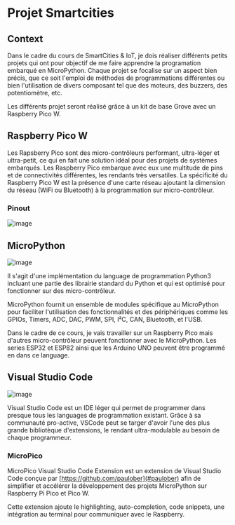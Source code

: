 # Projet Smartcities
## Context
Dans le cadre du cours de SmartCities & IoT, je dois réaliser différents petits projets qui ont pour objectif de me faire apprendre la programation embarqué en MicroPython.
Chaque projet se focalise sur un aspect bien précis, que ce soit l'emploi de méthodes de programmations différentes ou bien l'utilisation de divers composant tel que des moteurs, des buzzers, des potentiomètre, etc.

Les différents projet seront réalisé grâce à un kit de base Grove avec un Raspberry Pico W. 

## Raspberry Pico W
Les Rapsberry Pico sont des micro-contrôleurs performant, ultra-léger et ultra-petit, ce qui en fait une solution idéal pour des projets de systèmes embarqués. Les Raspberry Pico embarque avec eux une multitude de pins et de connectivités différentes, les rendants très versatiles.
La spécificité du Raspberry Pico W est la présence d'une carte réseau ajoutant la dimension du réseau (WiFi ou Bluetooth) à la programmation sur micro-contrôleur.

### Pinout
![image](https://github.com/user-attachments/assets/4c444b69-47da-4f1a-ac3e-855ae2b69477)

## MicroPython
![image](https://github.com/user-attachments/assets/965a52dc-9101-4415-afc2-8dc6255b54ba)

Il s'agit d'une implémentation du language de programmation Python3 incluant une partie des librairie standard du Python et qui est optimisé pour fonctionner sur des micro-contrôleur.

MicroPython fournit un ensemble de modules spécifique au MicroPython pour faciliter l'utilisation des fonctionnalités et des périphériques comme les GPIOs, Timers, ADC, DAC, PWM, SPI, I²C, CAN, Bluetooth, et l'USB.

Dans le cadre de ce cours, je vais travailler sur un Raspberry Pico mais d'autres micro-contrôleur peuvent fonctionner avec le MicroPython. Les series ESP32 et ESP82 ainsi que les Arduino UNO peuvent être programmé en dans ce language.

## Visual Studio Code
![image](https://github.com/user-attachments/assets/684ad0a1-ee89-4bb7-978f-421cde276259)

Visual Studio Code est un IDE léger qui permet de programmer dans presque tous les languages de programmation existant. Grâce à sa communauté pro-active, VSCode peut se targer d'avoir l'une des plus grande bibliotèque d'extensions, le rendant ultra-modulable au besoin de chaque programmeur.

### MicroPico
MicroPico Visual Studio Code Extension est un extension de Visual Studio Code conçue par [https://github.com/paulober](#paulober) afin de simplifier et accélérer la développement des projets MicroPython sur Raspberry Pi Pico et Pico W. 

Cette extension ajoute le highlighting, auto-completion, code snippets, une intégration au terminal pour communiquer avec le Raspberry.



